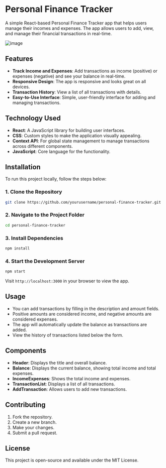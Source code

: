 # Personal Finance Tracker

A simple React-based Personal Finance Tracker app that helps users manage their incomes and expenses. The app allows users to add, view, and manage their financial transactions in real-time.

![image](https://github.com/user-attachments/assets/b859f67c-849e-4078-9899-4e93bf408c36)

## Features

- **Track Income and Expenses**: Add transactions as income (positive) or expenses (negative) and see your balance in real-time.
- **Responsive Design**: The app is responsive and looks great on all devices.
- **Transaction History**: View a list of all transactions with details.
- **Easy-to-Use Interface**: Simple, user-friendly interface for adding and managing transactions.

## Technology Used

- **React**: A JavaScript library for building user interfaces.
- **CSS**: Custom styles to make the application visually appealing.
- **Context API**: For global state management to manage transactions across different components.
- **JavaScript**: Core language for the functionality.

## Installation

To run this project locally, follow the steps below:

### 1. Clone the Repository

```bash
git clone https://github.com/yourusername/personal-finance-tracker.git
```

### 2. Navigate to the Project Folder

```bash
cd personal-finance-tracker
```

### 3. Install Dependencies

```bash
npm install
```

### 4. Start the Development Server

```bash
npm start
```

Visit `http://localhost:3000` in your browser to view the app.

## Usage

- You can add transactions by filling in the description and amount fields.
- Positive amounts are considered income, and negative amounts are considered expenses.
- The app will automatically update the balance as transactions are added.
- View the history of transactions listed below the form.

## Components

- **Header**: Displays the title and overall balance.
- **Balance**: Displays the current balance, showing total income and total expenses.
- **IncomeExpenses**: Shows the total income and expenses.
- **TransactionList**: Displays a list of all transactions.
- **AddTransaction**: Allows users to add new transactions.

## Contributing

1. Fork the repository.
2. Create a new branch.
3. Make your changes.
4. Submit a pull request.

## License

This project is open-source and available under the MIT License.
